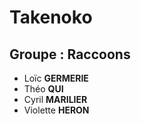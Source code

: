 # Takenoko
## Groupe : Raccoons
* Loïc **GERMERIE**
* Théo **QUI**
* Cyril **MARILIER**
* Violette **HERON**

